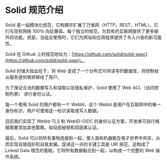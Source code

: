 # Solid 规范介绍

Solid 是一组模块化规范，它构建并扩展了万维网（HTTP，REST，HTML）。它们与现有网络 100％ 向后兼容。每个独立的规范，为现有的互联网提供了更多额外的功能。但是，当组合使用时，它们为网站和应用程序提供了令人兴奋的新可能性。

Solid 在 Github 上的规范地址为：[https://github.com/solid/solid-spec](https://github.com/solid/solid-spec)。

Solid 的强大指出在于，将 Web 变成了一个分布式可供读写的数据库，将控制权从服务提供商转移给了用户。

为了保证合法的数据写入和读取以及隐私保护，Solid 使用了 Web ACL（访问控制列表） 进行身份认证。

每一个使用 Solid 的用户都有一个 WebId，这个 WebId 是用户在互联网中的唯一身份标识，用户可使用这一标识读取或写入数据。

目前我们实现了 WebId-TLS 和 WebID-OIDC 的身份认证方案，开发者可自行根据需要添加其他策略，如动态秘钥和双因素认证。

最后，Solid 可以将所有事物连接到一起，使人类和机器能在电子世界中共存，从而实现自我组织和自我发展。促进这一点的关键工具是 URI 规范，这构成了 Linked Data 理念的基础，它将所有数据黏合到一起，以构成一个完整的 Web 操作系统。
